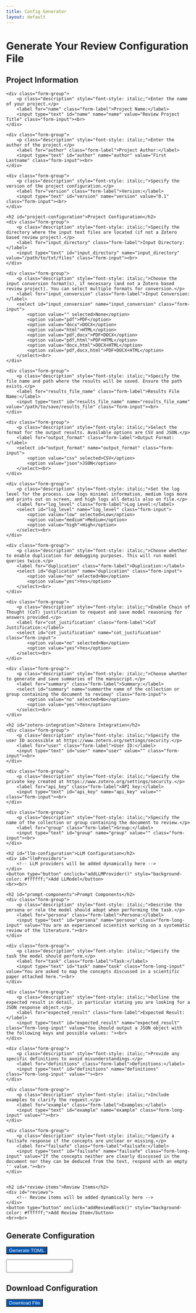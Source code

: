 ```yaml
---
title: Config Generator
layout: default
---
```


<link rel="stylesheet" href="assets/css/styles.css">

# Generate Your Review Configuration File

<form id="configForm">
    <h2 id="project-information">Project Information</h2>

    <div class="form-group">
        <p class="description" style="font-style: italic;">Enter the name of your project.</p>
        <label for="name" class="form-label">Project Name:</label>
        <input type="text" id="name" name="name" value="Review Project Title" class="form-input"><br>
    </div>
 
    <div class="form-group">
        <p class="description" style="font-style: italic;">Enter the author of the project.</p>
        <label for="author" class="form-label">Project Author:</label>
        <input type="text" id="author" name="author" value="First Lastname" class="form-input"><br>
    </div>

    <div class="form-group">
        <p class="description" style="font-style: italic;">Specify the version of the project configuration.</p>
        <label for="version" class="form-label">Version:</label>
        <input type="text" id="version" name="version" value="0.1" class="form-input"><br>
    </div>

    <h2 id="project-configuration">Project Configuration</h2>
    <div class="form-group">
        <p class="description" style="font-style: italic;">Specify the directory where the input text files are located (if not a Zotero based review project).</p>
        <label for="input_directory" class="form-label">Input Directory:</label>
        <input type="text" id="input_directory" name="input_directory" value="/path/to/txt/files" class="form-input"><br>
    </div>

    <div class="form-group">
        <p class="description" style="font-style: italic;">Choose the input conversion format(s), if necessary (and not a Zotero based review project). You can select multiple formats for conversion.</p>
        <label for="input_conversion" class="form-label">Input Conversion:</label>
        <select id="input_conversion" name="input_conversion" class="form-input">
            <option value="" selected>None</option>
            <option value="pdf">PDF</option>
            <option value="docx">DOCX</option>
            <option value="html">HTML</option>
            <option value="pdf,docx">PDF+DOCX</option>
            <option value="pdf,html">PDF+HTML</option>
            <option value="docx,html">DOCX+HTML</option>
            <option value="pdf,docx,html">PDF+DOCX+HTML</option>
        </select><br>
    </div>

    <div class="form-group">
        <p class="description" style="font-style: italic;">Specify the file name and path where the results will be saved. Ensure the path exists.</p>
        <label for="results_file_name" class="form-label">Results File Name:</label>
        <input type="text" id="results_file_name" name="results_file_name" value="/path/to/save/results_file" class="form-input"><br>
    </div>

    <div class="form-group">
        <p class="description" style="font-style: italic;">Select the format for the output results. Available options are CSV and JSON.</p>
        <label for="output_format" class="form-label">Output Format:</label>
        <select id="output_format" name="output_format" class="form-input">
            <option value="csv" selected>CSV</option>
            <option value="json">JSON</option>
        </select><br>
    </div>

    <div class="form-group">
        <p class="description" style="font-style: italic;">Set the log level for the process. Low logs minimal information, medium logs more and prints out on screen, and high logs all details also on file.</p>
        <label for="log_level" class="form-label">Log Level:</label>
        <select id="log_level" name="log_level" class="form-input">
            <option value="low" selected>Low</option>
            <option value="medium">Medium</option>
            <option value="high">High</option>
        </select><br>
    </div>

    <div class="form-group">
        <p class="description" style="font-style: italic;">Choose whether to enable duplication for debugging purposes. This will run model queries twice.</p>
        <label for="duplication" class="form-label">Duplication:</label>
        <select id="duplication" name="duplication" class="form-input">
            <option value="no" selected>No</option>
            <option value="yes">Yes</option>
        </select><br>
    </div>

    <div class="form-group">
        <p class="description" style="font-style: italic;">Enable Chain of Thought (CoT) justification to request and save model reasoning for answers provided.</p>
        <label for="cot_justification" class="form-label">CoT Justification:</label>
        <select id="cot_justification" name="cot_justification" class="form-input">
            <option value="no" selected>No</option>
            <option value="yes">Yes</option>
        </select><br>
    </div>

    <div class="form-group">
        <p class="description" style="font-style: italic;">Choose whether to generate and save summaries of the manuscript.</p>
        <label for="summary" class="form-label">Summary:</label>
        <select id="summary" name="summarthe name of the collection or group containing the document to reviewy" class="form-input">
            <option value="no" selected>No</option>
            <option value="yes">Yes</option>
        </select><br>
    </div>

    <h2 id="zotero-integration">Zotero Integration</h2>
    <div class="form-group">
        <p class="description" style="font-style: italic;">Specify the user ID accessible at https://www.zotero.org/settings/security.</p>
        <label for="user" class="form-label">User ID:</label>
        <input type="text" id="user" name="user" value="" class="form-input"><br>
    </div>

    <div class="form-group">
        <p class="description" style="font-style: italic;">Specify the private key created at https://www.zotero.org/settings/security.</p>
        <label for="api_key" class="form-label">API key:</label>
        <input type="text" id="api_key" name="api_key" value="" class="form-input"><br>
    </div>

    <div class="form-group">
        <p class="description" style="font-style: italic;">Specify the name of the collection or group containing the document to review.</p>
        <label for="group" class="form-label">Group:</label>
        <input type="text" id="group" name="group" value="" class="form-input"><br>
    </div>

    <h2 id="llm-configuration">LLM Configuration</h2>
    <div id="llmProviders">
        <!-- LLM providers will be added dynamically here -->
    </div>
    <button type="button" onclick="addLLMProvider()" style="background-color: #ffffff;">Add LLModel</button>
    <br><br>

    <h2 id="prompt-components">Prompt Components</h2>
    <div class="form-group">
        <p class="description" style="font-style: italic;">Describe the persona or role the model should adopt when performing the task.</p>
        <label for="persona" class="form-label">Persona:</label>
        <input type="text" id="persona" name="persona" class="form-long-input" value="You are an experienced scientist working on a systematic review of the literature."><br>
    </div>

    <div class="form-group">
        <p class="description" style="font-style: italic;">Specify the task the model should perform.</p>
        <label for="task" class="form-label">Task:</label>
        <input type="text" id="task" name="task" class="form-long-input" value="You are asked to map the concepts discussed in a scientific paper attached here."><br>
    </div>

    <div class="form-group">
        <p class="description" style="font-style: italic;">Outline the expected result in detail, in particular stating you are looking for a JSON response object.</p>
        <label for="expected_result" class="form-label">Expected Result:</label>
        <input type="text" id="expected_result" name="expected_result" class="form-long-input" value="You should output a JSON object with the following keys and possible values: "><br>
    </div>

    <div class="form-group">
        <p class="description" style="font-style: italic;">Provide any specific definitions to avoid misunderstandings.</p>
        <label for="definitions" class="form-label">Definitions:</label>
        <input type="text" id="definitions" name="definitions" class="form-long-input" value=""><br>
    </div>

    <div class="form-group">
        <p class="description" style="font-style: italic;">Include examples to clarify the request.</p>
        <label for="example" class="form-label">Examples:</label>
        <input type="text" id="example" name="example" class="form-long-input" value=""><br>
    </div>

    <div class="form-group">
        <p class="description" style="font-style: italic;">Specify a failsafe response if the concepts are unclear or missing.</p>
        <label for="failsafe" class="form-label">Failsafe:</label>
        <input type="text" id="failsafe" name="failsafe" class="form-long-input" value="If the concepts neither are clearly discussed in the document nor they can be deduced from the text, respond with an empty '' value."><br>
    </div>


    <h2 id="review-items">Review Items</h2>
    <div id="reviews">
        <!-- Review items will be added dynamically here -->
    </div>
    <button type="button" onclick="addReviewBlock()" style="background-color: #ffffff;">Add Review Item</button>
    <br><br>

</form>

## Generate Configuration
<button type="button" id="generateConfigButton" style="background-color: #0056b3; color: #ffffff;">Generate TOML</button>

<textarea id="configOutput" class="wide-textarea"></textarea>

## Download Configuration
<button type="button" id="downloadButton" style="background-color: #0056b3; color: #ffffff;">Download File</button>

<script src="assets/js/tomlGenerator.js"></script>


<div id="wcb" class="carbonbadge"></div>
<script src="https://unpkg.com/website-carbon-badges@1.1.3/b.min.js" defer></script>

